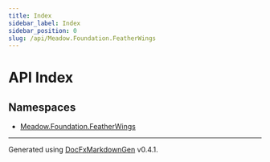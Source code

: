 ```yaml
---
title: Index
sidebar_label: Index
sidebar_position: 0
slug: /api/Meadow.Foundation.FeatherWings
---
```

# API Index
## Namespaces
* [Meadow.Foundation.FeatherWings](./Meadow.Foundation.FeatherWings/Meadow.Foundation.FeatherWings.md)

---
Generated using [DocFxMarkdownGen](https://github.com/Jan0660/DocFxMarkdownGen) v0.4.1.
